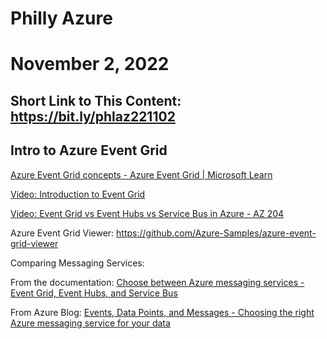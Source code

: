 # Philly Azure
# November 2, 2022

## Short Link to This Content: https://bit.ly/phlaz221102




## Intro to Azure Event Grid


[Azure Event Grid concepts - Azure Event Grid | Microsoft Learn](https://learn.microsoft.com/en-us/azure/event-grid/concepts)

[Video: Introduction to Event Grid](https://www.youtube.com/watch?v=TujzkSxJzIA)

[Video: Event Grid vs Event Hubs vs Service Bus in Azure - AZ 204](https://www.youtube.com/watch?v=NCYaUcoaAqo)

Azure Event Grid Viewer: https://github.com/Azure-Samples/azure-event-grid-viewer


Comparing Messaging Services:

From the documentation: [Choose between Azure messaging services - Event Grid, Event Hubs, and Service Bus](https://learn.microsoft.com/en-us/azure/event-grid/compare-messaging-services)

From Azure Blog: [Events, Data Points, and Messages - Choosing the right Azure messaging service for your data](https://azure.microsoft.com/en-us/blog/events-data-points-and-messages-choosing-the-right-azure-messaging-service-for-your-data/)
